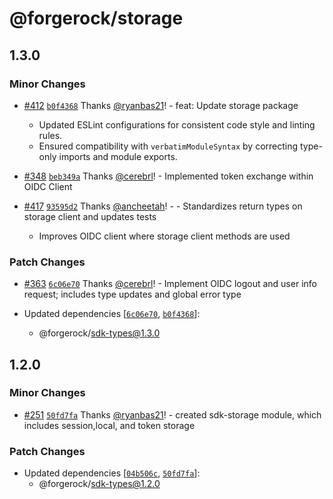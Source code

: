 # @forgerock/storage

## 1.3.0

### Minor Changes

- [#412](https://github.com/ForgeRock/ping-javascript-sdk/pull/412) [`b0f4368`](https://github.com/ForgeRock/ping-javascript-sdk/commit/b0f4368637a788c5472587f5232678312a7eabfe) Thanks [@ryanbas21](https://github.com/ryanbas21)! - feat: Update storage package
  - Updated ESLint configurations for consistent code style and linting rules.
  - Ensured compatibility with `verbatimModuleSyntax` by correcting type-only imports and module exports.

- [#348](https://github.com/ForgeRock/ping-javascript-sdk/pull/348) [`beb349a`](https://github.com/ForgeRock/ping-javascript-sdk/commit/beb349a9a13e7bb8fbad35bf9bda9e340545cffa) Thanks [@cerebrl](https://github.com/cerebrl)! - Implemented token exchange within OIDC Client

- [#417](https://github.com/ForgeRock/ping-javascript-sdk/pull/417) [`93595d2`](https://github.com/ForgeRock/ping-javascript-sdk/commit/93595d265234cd149ff76dbac20e3e1031c3ef5f) Thanks [@ancheetah](https://github.com/ancheetah)! - - Standardizes return types on storage client and updates tests
  - Improves OIDC client where storage client methods are used

### Patch Changes

- [#363](https://github.com/ForgeRock/ping-javascript-sdk/pull/363) [`6c06e70`](https://github.com/ForgeRock/ping-javascript-sdk/commit/6c06e709a7aa503cda2e4f2b923cace1abcebd3c) Thanks [@cerebrl](https://github.com/cerebrl)! - Implement OIDC logout and user info request; includes type updates and global error type

- Updated dependencies [[`6c06e70`](https://github.com/ForgeRock/ping-javascript-sdk/commit/6c06e709a7aa503cda2e4f2b923cace1abcebd3c), [`b0f4368`](https://github.com/ForgeRock/ping-javascript-sdk/commit/b0f4368637a788c5472587f5232678312a7eabfe)]:
  - @forgerock/sdk-types@1.3.0

## 1.2.0

### Minor Changes

- [#251](https://github.com/ForgeRock/ping-javascript-sdk/pull/251) [`50fd7fa`](https://github.com/ForgeRock/ping-javascript-sdk/commit/50fd7fab9f0dd893528e85cb15f1ba6fdc1fe3e8) Thanks [@ryanbas21](https://github.com/ryanbas21)! - created sdk-storage module, which includes session,local, and token storage

### Patch Changes

- Updated dependencies [[`04b506c`](https://github.com/ForgeRock/ping-javascript-sdk/commit/04b506c2016324dffeba3a473bfc705843ac3e41), [`50fd7fa`](https://github.com/ForgeRock/ping-javascript-sdk/commit/50fd7fab9f0dd893528e85cb15f1ba6fdc1fe3e8)]:
  - @forgerock/sdk-types@1.2.0
